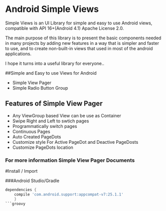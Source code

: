 
# Android Simple Views

Simple Views is an UI Library for simple and easy to use Android views,
compatible with API 16+(Android 4.1) Apache License 2.0.

The main purpose of this library is to present the basic components needed in many projects by adding new features in a way that is simpler and faster to use, and to create non-built-in views that used in most of the android applications.

I hope it turns into a useful library for everyone..

##Simple and Easy to use Views for Android

 - Simple View Pager
 - Simple Radio Button Group


## Features of Simple View Pager

 - Any ViewGroup based View can be use as Container
 - Swipe Right and Left to swtich pages
 - Programmatically switch pages
 - Continuous Pages
 - Auto Created PageDots
 - Customize style For Active PageDot and Deactive PageDosts
 - Customize PageDots location
 

 ### For more information Simple View Pager Documents 


#Install / Import

###Android Studio/Gradle
 ```groovy
 dependencies {
     compile 'com.android.support:appcompat-v7:25.1.1'
     }
 ```groovy
